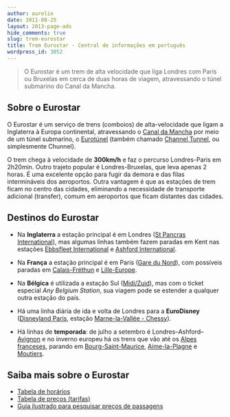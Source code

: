 ```yaml
---
author: aurelio
date: 2011-08-25
layout: 2013-page-ads
hide_comments: true
slug: trem-eurostar
title: Trem Eurostar - Central de informações em português
wordpress_id: 3052
---
```


> O Eurostar é um trem de alta velocidade que liga Londres com Paris ou Bruxelas em cerca de duas horas de viagem, atravessando o túnel submarino do Canal da Mancha.


## Sobre o Eurostar

O Eurostar é um serviço de trens (comboios) de alta-velocidade que ligam a Inglaterra à Europa continental, atravessando o [Canal da Mancha](http://pt.wikipedia.org/wiki/Canal_da_Mancha) por meio de um túnel submarino, o [Eurotúnel](http://pt.wikipedia.org/wiki/Eurot%C3%BAnel) (também chamado [Channel Tunnel](http://en.wikipedia.org/wiki/Channel_Tunnel), ou simplesmente Chunnel).

O trem chega à velocidade de **300km/h** e faz o percurso Londres-Paris em 2h20min. Outro trajeto popular é Londres-Bruxelas, que leva apenas 2 horas. É uma excelente opção para fugir da demora e das filas intermináveis dos aeroportos. Outra vantagem é que as estações de trem ficam no centro das cidades, eliminando a necessidade de transporte adicional (transfer), comum em aeroportos que ficam distantes das cidades.


## Destinos do Eurostar

  * Na **Inglaterra** a estação principal é em Londres ([St Pancras International](http://en.wikipedia.org/wiki/St_Pancras_railway_station)), mas algumas linhas também fazem paradas em Kent nas estações [Ebbsfleet International](http://en.wikipedia.org/wiki/Ebbsfleet_International_railway_station) e [Ashford International](http://en.wikipedia.org/wiki/Ashford_International_railway_station).

  * Na **França** a estação principal é em Paris ([Gare du Nord](http://en.wikipedia.org/wiki/Gare_du_Nord)), com possíveis paradas em [Calais-Fréthun](http://en.wikipedia.org/wiki/Gare_de_Calais-Fr%C3%A9thun) e [Lille-Europe](http://en.wikipedia.org/wiki/Gare_de_Lille-Europe).

  * Na **Bélgica** é utilizada a estação Sul ([Midi/Zuid](http://en.wikipedia.org/wiki/Brussels-South_railway_station)), mas com o ticket especial _Any Belgium Station_, sua viagem pode se estender a qualquer outra estação do país.

  * Há uma linha diária de ida e volta de Londres para a **EuroDisney** ([Disneyland Paris](http://pt.wikipedia.org/wiki/Disneyland_Resort_Paris), estação [Marne-la-Vallée - Chessy](http://en.wikipedia.org/wiki/Gare_de_Marne-la-Vall%C3%A9e_-_Chessy)).

  * Há linhas de **temporada**: de julho a setembro é Londres–Ashford–[Avignon](http://en.wikipedia.org/wiki/Avignon) e no inverno europeu há os trens que vão até os [Alpes franceses](http://pt.wikipedia.org/wiki/Alpes), parando em [Bourg-Saint-Maurice](http://en.wikipedia.org/wiki/Bourg-Saint-Maurice), [Aime-la-Plagne](http://en.wikipedia.org/wiki/La_Plagne) e [Moutiers](http://en.wikipedia.org/wiki/Moutiers).


## Saiba mais sobre o Eurostar

  * [Tabela de horários](http://aurelio.net/trem-eurostar/tabela-de-horarios/)
  * [Tabela de preços (tarifas)](http://aurelio.net/trem-eurostar/tabela-de-precos-tarifas/)
  * [Guia ilustrado para pesquisar preços de passagens](http://aurelio.net/trem-eurostar/guia-ilustrado-para-pesquisar-precos-de-passagens/)

